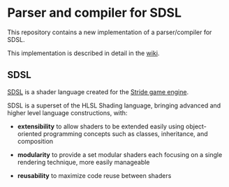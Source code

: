 # Parser and compiler for SDSL

This repository contains a new implementation of a parser/compiler for SDSL.

This implementation is described in detail in the [wiki](https://github.com/ykafia/SDSLParser/wiki).

## SDSL

[SDSL](https://doc.stride3d.net/latest/en/manual/graphics/effects-and-shaders/shading-language/index.html) is a shader language created for the [Stride game engine](https://www.stride3d.net/).

SDSL is a superset of the HLSL Shading language, bringing advanced and higher level language constructions, with:

* **extensibility** to allow shaders to be extended easily using object-oriented programming concepts such as classes, inheritance, and composition

* **modularity** to provide a set modular shaders each focusing on a single rendering technique, more easily manageable

* **reusability** to maximize code reuse between shaders